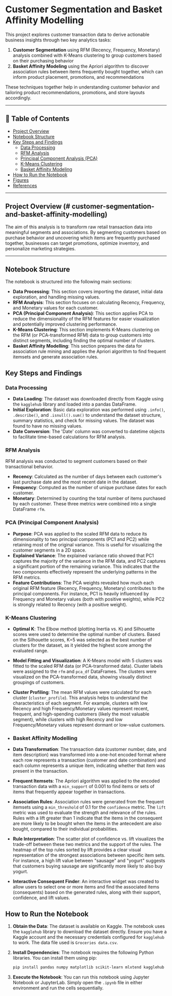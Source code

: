 # Customer Segmentation and Basket Affinity Modelling

This project explores customer transaction data to derive actionable business insights through two key analytics tasks:

1. **Customer Segmentation** using RFM (Recency, Frequency, Monetary) analysis combined with K-Means clustering to group customers based on their purchasing behavior
2. **Basket Affinity Modeling** using the Apriori algorithm to discover association rules between items frequently bought together, which can inform product placement, promotions, and recommendations

These techniques together help in understanding customer behavior and tailoring product recommendations, promotions, and store layouts accordingly.


---

## 📑 Table of Contents

- [Project Overview](#project-overview)
- [Notebook Structure](#notebook-structure)
- [Key Steps and Findings](#key-steps-and-findings)
  - [Data Processing](#data-processing)
  - [RFM Analysis](#rfm-analysis)
  - [Principal Component Analysis (PCA)](#principal-component-analysis-pca)
  - [K-Means Clustering](#k-means-clustering)
  - [Basket Affinity Modeling](#basket-affinity-modeling)
- [How to Run the Notebook](#how-to-run-the-notebook)
- [Figures](#figures)
- [References](#references)

---

## Project Overview (# customer-segmentation-and-basket-affinity-modelling)

The aim of this analysis is to transform raw retail transaction data into meaningful segments and associations. By segmenting customers based on purchase behavior and uncovering which items are frequently purchased together, businesses can target promotions, optimize inventory, and personalize marketing strategies.

---


## Notebook Structure

The notebook is structured into the following main sections:

-   **Data Processing**: This section covers importing the dataset, initial data exploration, and handling missing values.
-   **RFM Analysis**: This section focuses on calculating Recency, Frequency, and Monetary values for each customer.
-   **PCA (Principal Component Analysis)**: This section applies PCA to reduce the dimensionality of the RFM features for easier visualization and potentially improved clustering performance.
-   **K-Means Clustering**: This section implements K-Means clustering on the RFM (or PCA-transformed RFM) data to group customers into distinct segments, including finding the optimal number of clusters.
-   **Basket Affinity Modelling**: This section prepares the data for association rule mining and applies the Apriori algorithm to find frequent itemsets and generate association rules.

## Key Steps and Findings

### Data Processing

- **Data Loading**: The dataset was downloaded directly from Kaggle using the `kagglehub` library and loaded into a pandas DataFrame.
- **Initial Exploration**: Basic data exploration was performed using `.info()`, `.describe()`, and `.isnull().sum()` to understand the dataset structure, summary statistics, and check for missing values. The dataset was found to have no missing values.
- **Date Conversion**: The 'Date' column was converted to datetime objects to facilitate time-based calculations for RFM analysis.

### RFM Analysis

RFM analysis was conducted to segment customers based on their transactional behavior.
- **Recency**: Calculated as the number of days between each customer's last purchase date and the most recent date in the dataset.
- **Frequency**: Computed as the number of unique purchase dates for each customer.
- **Monetary**: Determined by counting the total number of items purchased by each customer.
These three metrics were combined into a single DataFrame `rfm`.

### PCA (Principal Component Analysis)

- **Purpose**: PCA was applied to the scaled RFM data to reduce its dimensionality to two principal components (PC1 and PC2) while retaining most of the original variance. This is useful for visualizing the customer segments in a 2D space.
- **Explained Variance**: The explained variance ratio showed that PC1 captures the majority of the variance in the RFM data, and PC2 captures a significant portion of the remaining variance. This indicates that the two components effectively represent the underlying patterns in the RFM metrics.
- **Feature Contributions**: The PCA weights revealed how much each original RFM feature (Recency, Frequency, Monetary) contributes to the principal components. For instance, PC1 is heavily influenced by Frequency and Monetary values (both with positive weights), while PC2 is strongly related to Recency (with a positive weight).



### K-Means Clustering

- **Optimal K**: The Elbow method (plotting Inertia vs. K) and Silhouette scores were used to determine the optimal number of clusters. Based on the Silhouette scores, K=5 was selected as the best number of clusters for the dataset, as it yielded the highest score among the evaluated range.
- **Model Fitting and Visualization**: A K-Means model with 5 clusters was fitted to the scaled RFM data (or PCA-transformed data). Cluster labels were assigned to the `rfm` and `pca_df` DataFrames. The clusters were visualized on the PCA-transformed data, showing visually distinct groupings of customers.
- **Cluster Profiling**: The mean RFM values were calculated for each cluster (`cluster_profile`). This analysis helps to understand the characteristics of each segment. For example, clusters with low Recency and high Frequency/Monetary values represent recent, frequent, and high-spending customers (likely the most valuable segment), while clusters with high Recency and low Frequency/Monetary values represent dormant or low-value customers.



- ### Basket Affinity Modelling

- **Data Transformation**: The transaction data (customer number, date, and item description) was transformed into a one-hot encoded format where each row represents a transaction (customer and date combination) and each column represents a unique item, indicating whether that item was present in the transaction.
- **Frequent Itemsets**: The Apriori algorithm was applied to the encoded transaction data with a `min_support` of 0.001 to find items or sets of items that frequently appear together in transactions.
- **Association Rules**: Association rules were generated from the frequent itemsets using a `min_threshold` of 0.1 for the `confidence` metric. The `lift` metric was used to evaluate the strength and relevance of the rules. Rules with a lift greater than 1 indicate that the items in the consequent are more likely to be bought when the items in the antecedent are also bought, compared to their individual probabilities.
- **Rule Interpretation**: The scatter plot of confidence vs. lift visualizes the trade-off between these two metrics and the support of the rules. The heatmap of the top rules sorted by lift provides a clear visual representation of the strongest associations between specific item sets. For instance, a high lift value between "sausage" and "yogurt" suggests that customers buying sausage are significantly more likely to also buy yogurt.
- **Interactive Consequent Finder**: An interactive widget was created to allow users to select one or more items and find the associated items (consequents) based on the generated rules, along with their support, confidence, and lift values.





## How to Run the Notebook

1.  **Obtain the Data**: The dataset is available on Kaggle. The notebook uses the `kagglehub` library to download the dataset directly. Ensure you have a Kaggle account and the necessary credentials configured for `kagglehub` to work. The data file used is `Groceries data.csv`.

2.  **Install Dependencies**: The notebook requires the following Python libraries. You can install them using pip:
    ```bash
    pip install pandas numpy matplotlib scikit-learn mlxtend kagglehub seaborn ipywidgets networkx
    ```

3.  **Execute the Notebook**: You can run this notebook using Jupyter Notebook or JupyterLab. Simply open the `.ipynb` file in either environment and run the cells sequentially.


